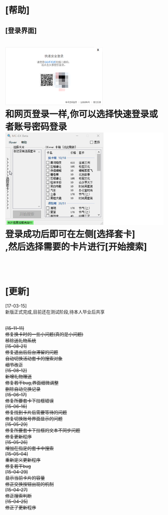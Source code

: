 [帮助]
===
[登录界面]
---

![LoginFrm](https://github.com/Ifover/MC-EX/blob/master/Images/LoginFrm.png "登录窗口")<br>
和网页登录一样,你可以选择快速登录或者账号密码登录<br>
![exChangeNew](https://github.com/Ifover/MC-EX/blob/master/Images/exChangeNew.gif "演示")<br>
登录成功后即可在左侧[选择套卡]<br>,然后选择需要的卡片进行[开始搜索]<br>
<br>
<br>
<br>
[更新]
===
[17-03-15]<br>
新版正式完成,目前还在测试阶段,待本人毕业后共享<br>
<br>
<br>
~~[15-11-11]~~<br>
~~修复换卡时的一些小问题(真的是小问题)~~<br>
~~移除送礼物系统~~<br>
~~[15-08-21]~~<br>
~~修复退出后后台滞留的问题~~<br>
~~自动切换活动套卡的搜索对象~~<br> 
~~细节改正~~<br> 
~~[15-08-12]~~<br> 
~~新增礼物赠送~~<br> 
~~修复若干bug,界面细微调整~~<br> 
~~删除自动兑换记录~~<br> 
~~[15-06-17]~~<br> 
~~修复所要套卡下拉框错误~~<br> 
~~[15-06-16]~~<br> 
~~修复找到卡片后需要等待的问题~~<br> 
~~修复切换账号界面显示的问题~~<br> 
~~[15-05-29]~~<br> 
~~修复所要套卡下拉框的文本不同步问题~~<br> 
~~修复更新程序~~<br> 
~~[15-05-26]~~<br> 
~~增加在指定的套卡中搜索~~<br> 
~~[15-05-04]~~<br> 
~~重新定义更新程序~~<br> 
~~修复若干bug~~<br> 
~~[15-04-29]~~<br> 
~~显示当前卡片的容量~~<br> 
~~修正交换按钮出现的机制~~<br> 
~~[15-04-27]~~<br> 
~~修正搜索判断~~<br> 
~~[15-04-25]~~<br> 
~~修正了更新程序~~<br> 
